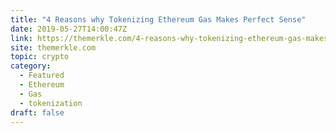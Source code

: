 ```yaml
---
title: "4 Reasons why Tokenizing Ethereum Gas Makes Perfect Sense"
date: 2019-05-27T14:00:47Z
link: https://themerkle.com/4-reasons-why-tokenizing-ethereum-gas-makes-perfect-sense/?utm_medium=RSS&utm_source=hune
site: themerkle.com
topic: crypto
category:
  - Featured
  - Ethereum
  - Gas
  - tokenization
draft: false
---
```

